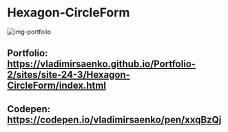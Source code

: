 # Hexagon-CircleForm

![img-portfolio](https://user-images.githubusercontent.com/56477695/121498556-34797180-c9e5-11eb-94e5-31dc1c61ecee.jpg)

## Portfolio: https://vladimirsaenko.github.io/Portfolio-2/sites/site-24-3/Hexagon-CircleForm/index.html

## Codepen: https://codepen.io/vladimirsaenko/pen/xxqBzQj
